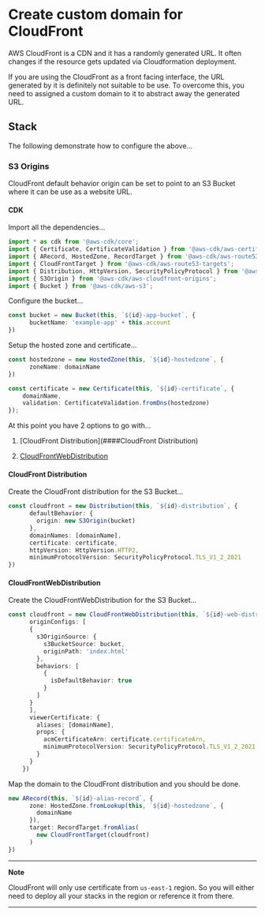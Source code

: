 # Create custom domain for CloudFront

AWS CloudFront is a CDN and it has a randomly generated URL. It often changes if the resource gets updated via Cloudformation deployment.

If you are using the CloudFront as a front facing interface, the URL generated by it is definitely not suitable to be use. To overcome this, you need to assigned a custom domain to it to abstract away the generated URL.

## Stack

The following demonstrate how to configure the above...

### S3 Origins

CloudFront default behavior origin can be set to point to an S3 Bucket where it can be use as a website URL. 

#### CDK

Import all the dependencies...

```typescript
import * as cdk from '@aws-cdk/core';
import { Certificate, CertificateValidation } from '@aws-cdk/aws-certificatemanager';
import { ARecord, HostedZone, RecordTarget } from '@aws-cdk/aws-route53';
import { CloudFrontTarget } from '@aws-cdk/aws-route53-targets';
import { Distribution, HttpVersion, SecurityPolicyProtocol } from '@aws-cdk/aws-cloudfront';
import { S3Origin } from '@aws-cdk/aws-cloudfront-origins';
import { Bucket } from '@aws-cdk/aws-s3';

```



Configure the bucket...

```typescript
const bucket = new Bucket(this, `${id}-app-bucket`, {
      bucketName: 'example-app' + this.account
})
```



Setup the hosted zone and certificate...

```typescript
const hostedzone = new HostedZone(this, `${id}-hostedzone`, {
      zoneName: domainName
})

const certificate = new Certificate(this, `${id}-certificate`, {
    domainName,
    validation: CertificateValidation.fromDns(hostedzone)
});
```



At this point you have 2 options to go with...

1. [CloudFront Distribution](####CloudFront Distribution)

2. [CloudFrontWebDistribution](####CloudFrontWebDistribution)

   

#### CloudFront Distribution

Create the CloudFront distribution for the S3 Bucket...

```typescript
const cloudfront = new Distribution(this, `${id}-distribution`, {
      defaultBehavior: {
        origin: new S3Origin(bucket)
      },
      domainNames: [domainName],
      certificate: certificate,
      httpVersion: HttpVersion.HTTP2,
      minimumProtocolVersion: SecurityPolicyProtocol.TLS_V1_2_2021
})
```



#### CloudFrontWebDistribution

Create the CloudFrontWebDistribution for the S3 Bucket...

```typescript
const cloudfront = new CloudFrontWebDistribution(this, `${id}-web-distribution`, {
      originConfigs: [
      {
        s3OriginSource: {
          s3BucketSource: bucket,
          originPath: 'index.html'
        },
        behaviors: [
          {
            isDefaultBehavior: true
          }
        ]
      }
      ],
      viewerCertificate: {
        aliases: [domainName],
        props: {
          acmCertificateArn: certificate.certificateArn,
          minimumProtocolVersion: SecurityPolicyProtocol.TLS_V1_2_2021
        }
      }
    }) 
```



Map the domain to the CloudFront distribution and you should be done.

```typescript
new ARecord(this, `${id}-alias-record`, {
      zone: HostedZone.fromLookup(this, `${id}-hostedzone`, {
        domainName
      }),
      target: RecordTarget.fromAlias(
        new CloudFrontTarget(cloudfront)
      )
})
```



---

**Note**

CloudFront will only use certificate from `us-east-1` region. So you will either need to deploy all your stacks in the region or reference it from there.

---

